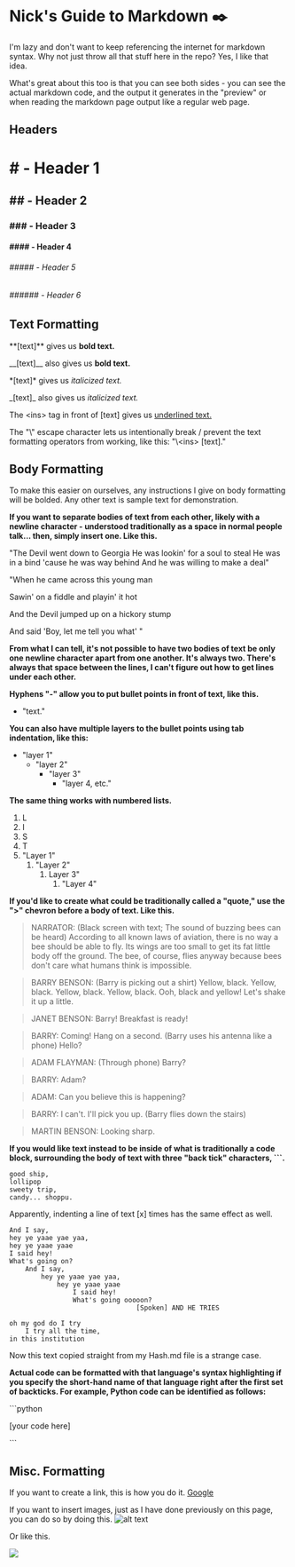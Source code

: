 # Nick's Guide to Markdown ✒️

I'm lazy and don't want to keep referencing the internet for markdown syntax. Why not just throw all that stuff here in the repo? Yes, I like that idea.

What's great about this too is that you can see both sides - you can see the actual markdown code, and the output it generates in the "preview" or when reading the markdown page output like a regular web page.

## **Headers**
# # - Header 1
## ## - Header 2
### ### - Header 3
#### #### - Header 4
###### ##### - Header 5
###### ###### - Header 6

## **Text Formatting**
\**[text]** gives us **bold text.**

\__[text]__ also gives us __bold text.__

\*[text]* gives us *italicized text.*

\_[text]_ also gives us _italicized text._

The \<ins> tag in front of [text] gives us <ins> underlined text.

The "\\" escape character lets us intentionally break / prevent the text formatting operators from working, like this: "\\\<ins> [text]." 


## Body Formatting
To make this easier on ourselves, any instructions I give on body formatting will be bolded. Any other text is sample text for demonstration. 

**If you want to separate bodies of text from each other, likely with a newline character - understood traditionally as a space in normal people talk... then, simply insert one. Like this.**

"The Devil went down to Georgia
He was lookin' for a soul to steal
He was in a bind 'cause he was way behind
And he was willing to make a deal"

"When he came across this young man

Sawin' on a fiddle and playin' it hot

And the Devil jumped up on a hickory stump

And said 'Boy, let me tell you what' "

**From what I can tell, it's not possible to have two bodies of text be only one newline character apart from one another. It's always two. There's always that space between the lines, I can't figure out how to get lines under each other.**

**Hyphens "-" allow you to put bullet points in front of text, like this.**
- "text."
  
**You can also have multiple layers to the bullet points using tab indentation, like this:**

- "layer 1"
  - "layer 2"
    - "layer 3"
      - "layer 4, etc."

**The same thing works with numbered lists.**

1. L
2. I
3. S
4. T
5. "Layer 1"
   1. "Layer 2"
      1. Layer 3"
         1. "Layer 4"

**If you'd like to create what could be traditionally called a "quote," use the ">" chevron before a body of text. Like this.**

> NARRATOR: (Black screen with text; The sound of buzzing bees can be heard) According to all known laws
of aviation, there is no way a bee should be able to fly. Its wings are too small to get
its fat little body off the ground. The bee, of course, flies anyway because bees don't care
what humans think is impossible.

> BARRY BENSON: (Barry is picking out a shirt)
Yellow, black. Yellow, black.
Yellow, black. Yellow, black.
Ooh, black and yellow!
Let's shake it up a little.

> JANET BENSON: Barry! Breakfast is ready!

> BARRY: Coming! Hang on a second. (Barry uses his antenna like a phone) Hello?

> ADAM FLAYMAN: (Through phone) Barry?

> BARRY: Adam?

> ADAM: Can you believe this is happening?

> BARRY: I can't. I'll pick you up. (Barry flies down the stairs)

> MARTIN BENSON:
Looking sharp.

**If you would like text instead to be inside of what is traditionally a code block, surrounding the body of text with three "back tick" characters, ```.**

```
good ship,
lollipop
sweety trip,
candy... shoppu.
```

Apparently, indenting a line of text [x] times has the same effect as well.

    And I say,
    hey ye yaae yae yaa,
    hey ye yaae yaae
    I said hey!
    What's going on?
        And I say,
            hey ye yaae yae yaa,
                hey ye yaae yaae
                    I said hey!
                    What's going ooooon?
                                    [Spoken] AND HE TRIES

    oh my god do I try
        I try all the time,
    in this institution

Now this text copied straight from my Hash.md file is a strange case.




**Actual code can be formatted with that language's syntax highlighting if you specify the short-hand name of that language right after the first set of backticks. For example, Python code can be identified as follows:**

\`\`\`python

[your code here]

\`\`\`

## Misc. Formatting

If you want to create a link, this is how you do it. [Google](https://www.google.com/)

If you want to insert images, just as I have done previously on this page, you can do so by doing this. ![alt text](https://media1.giphy.com/media/v1.Y2lkPTc5MGI3NjExNzdzYnF4dXJuZGx5MW52MGh3cHI4MnNlNTcyMWZyaDUzbDl5NTVrdyZlcD12MV9pbnRlcm5hbF9naWZfYnlfaWQmY3Q9Zw/as521kub4b68hW2JhK/giphy.webp "Alt Text Gang Baby.")

Or like this. 

![](https://media1.tenor.com/m/OzJRAe3gx-sAAAAC/ok-good.gif)
